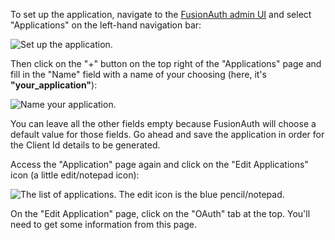 To set up the application, navigate to the [FusionAuth admin UI](http://localhost:9011/admin) and select "Applications" on the left-hand navigation bar:

![Set up the application.](/img/blogs/includes/fusionauth/set-up-the-application.png)

Then click on the "+" button on the top right of the "Applications" page and fill in the "Name" field with a name of your choosing (here, it's **"your_application"**):

![Name your application.](/img/blogs/includes/fusionauth/name-the-application.png)

You can leave all the other fields empty because FusionAuth will choose a default value for those fields. Go ahead and save the application in order for the Client Id details to be generated.

Access the "Application" page again and click on the "Edit Applications" icon (a little edit/notepad icon):

![The list of applications. The edit icon is the blue pencil/notepad.](/img/blogs/includes/fusionauth/edit-application.png)

On the "Edit Application" page, click on the "OAuth" tab at the top. You'll need to get some information from this page.

